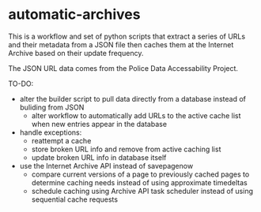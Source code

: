 # automatic-archives
This is a workflow and set of python scripts that extract a series of URLs and their metadata from a JSON file then caches them at the Internet Archive based on their update frequency.

The JSON URL data comes from the Police Data Accessability Project.

TO-DO:
- alter the builder script to pull data directly from a database instead of buliding from JSON
  - alter workflow to automatically add URLs to the active cache list when new entries appear in the database
- handle exceptions:
  - reattempt a cache
  - store broken URL info and remove from active caching list
  - update broken URL info in database itself
- use the Internet Archive API instead of savepagenow
  - compare current versions of a page to previously cached pages to determine caching needs instead of using approximate timedeltas
  - schedule caching using Archive API task scheduler instead of using sequential cache requests
